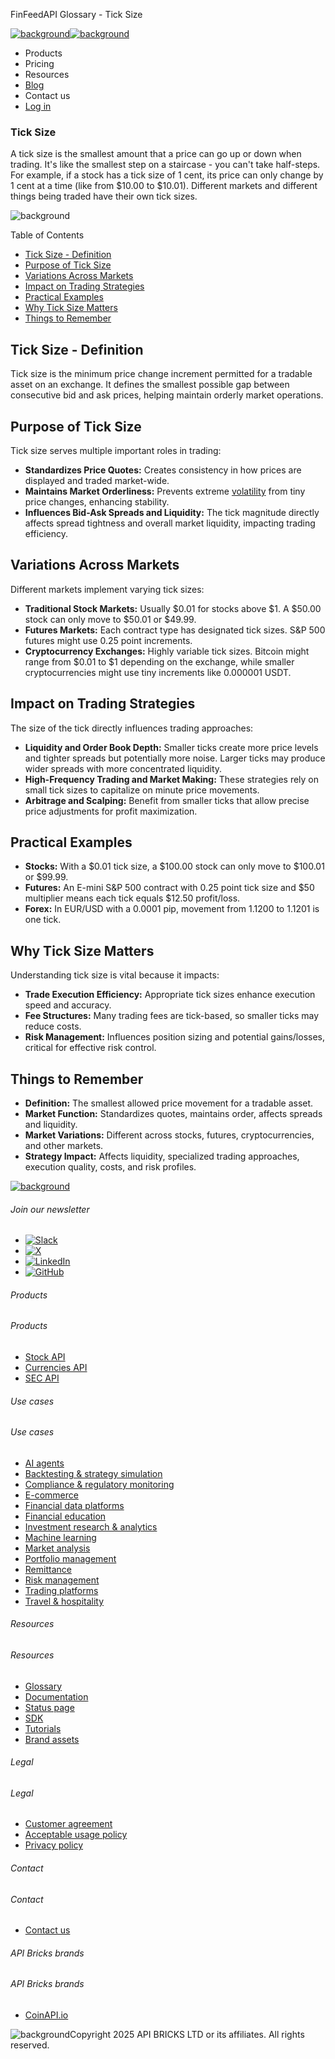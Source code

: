FinFeedAPI Glossary - Tick Size

[![background](/_next/image?url=https%3A%2F%2Fcdn.sanity.io%2Fimages%2Fxpx4czto%2Fproduction%2Fc9a795fc7fb3558997d636211a44e71eb59288f0-773x184.png&w=1920&q=75)![background](https://cdn.sanity.io/images/xpx4czto/production/875913d8710b3054c19fad19673dc5592614265e-773x184.svg)](/)

* Products
* Pricing
* Resources
* [Blog](/blog)
* Contact us
* [Log in](https://console.finfeedapi.com/?link=/apikeys/create)

### Tick Size

A tick size is the smallest amount that a price can go up or down when trading. It's like the smallest step on a staircase - you can't take half-steps. For example, if a stock has a tick size of 1 cent, its price can only change by 1 cent at a time (like from $10.00 to $10.01). Different markets and different things being traded have their own tick sizes.

![background](https://cdn.sanity.io/images/xpx4czto/production/999c709b2777af013884c6e2623e9aa699585a06-429x429.svg)

Table of Contents

* [Tick Size - Definition](#link-92ac648f7038)
* [Purpose of Tick Size](#link-02f309e41283)
* [Variations Across Markets](#link-7ec590bdd245)
* [Impact on Trading Strategies](#link-7744cfcfdcca)
* [Practical Examples](#link-44454f92430e)
* [Why Tick Size Matters](#link-ee79d269fe0b)
* [Things to Remember](#link-3d0167897737)

**Tick Size - Definition**
--------------------------

Tick size is the minimum price change increment permitted for a tradable asset on an exchange. It defines the smallest possible gap between consecutive bid and ask prices, helping maintain orderly market operations.

**Purpose of Tick Size**
------------------------

Tick size serves multiple important roles in trading:

* **Standardizes Price Quotes:** Creates consistency in how prices are displayed and traded market-wide.
* **Maintains Market Orderliness:** Prevents extreme [volatility](https://www.finfeedapi.com/learn/glossary/volatility) from tiny price changes, enhancing stability.
* **Influences Bid-Ask Spreads and Liquidity:** The tick magnitude directly affects spread tightness and overall market liquidity, impacting trading efficiency.

**Variations Across Markets**
-----------------------------

Different markets implement varying tick sizes:

* **Traditional Stock Markets:** Usually $0.01 for stocks above $1. A $50.00 stock can only move to $50.01 or $49.99.
* **Futures Markets:** Each contract type has designated tick sizes. S&P 500 futures might use 0.25 point increments.
* **Cryptocurrency Exchanges:** Highly variable tick sizes. Bitcoin might range from $0.01 to $1 depending on the exchange, while smaller cryptocurrencies might use tiny increments like 0.000001 USDT.

**Impact on Trading Strategies**
--------------------------------

The size of the tick directly influences trading approaches:

* **Liquidity and Order Book Depth:** Smaller ticks create more price levels and tighter spreads but potentially more noise. Larger ticks may produce wider spreads with more concentrated liquidity.
* **High-Frequency Trading and Market Making:** These strategies rely on small tick sizes to capitalize on minute price movements.
* **Arbitrage and Scalping:** Benefit from smaller ticks that allow precise price adjustments for profit maximization.

**Practical Examples**
----------------------

* **Stocks:** With a $0.01 tick size, a $100.00 stock can only move to $100.01 or $99.99.
* **Futures:** An E-mini S&P 500 contract with 0.25 point tick size and $50 multiplier means each tick equals $12.50 profit/loss.
* **Forex:** In EUR/USD with a 0.0001 pip, movement from 1.1200 to 1.1201 is one tick.

**Why Tick Size Matters**
-------------------------

Understanding tick size is vital because it impacts:

* **Trade Execution Efficiency:** Appropriate tick sizes enhance execution speed and accuracy.
* **Fee Structures:** Many trading fees are tick-based, so smaller ticks may reduce costs.
* **Risk Management:** Influences position sizing and potential gains/losses, critical for effective risk control.

**Things to Remember**
----------------------

* **Definition:** The smallest allowed price movement for a tradable asset.
* **Market Function:** Standardizes quotes, maintains order, affects spreads and liquidity.
* **Market Variations:** Different across stocks, futures, cryptocurrencies, and other markets.
* **Strategy Impact:** Affects liquidity, specialized trading approaches, execution quality, costs, and risk profiles.

[![background](https://cdn.sanity.io/images/xpx4czto/production/8a2788aebc71f7f5dce82eb1b7a5e5cec9a64838-773x184.svg)](/)

###### Join our newsletter

* [![Slack](https://cdn.sanity.io/images/xpx4czto/production/26371f7c1474b3ce9e67c32e006a140ddd704b95-512x512.svg)](https://finfeedapi.slack.com/x-p8539721774929-8529109118914-8531038476964/messages/C08FVM7P68H)
* [![X](/_next/image?url=https%3A%2F%2Fcdn.sanity.io%2Fimages%2Fxpx4czto%2Fproduction%2F0aa41878d0ceb77292d9f847b2f4e21d688460c1-2400x2453.png&w=64&q=75)](https://x.com/FinFeedAPI "Follow FinFeedAPI on X")
* [![LinkedIn](/_next/image?url=https%3A%2F%2Fcdn.sanity.io%2Fimages%2Fxpx4czto%2Fproduction%2Fb9ce6f119974543779bbcad7563e234be8edd900-840x779.png&w=64&q=75)](https://www.linkedin.com/company/finfeedapi/?viewAsMember=true "Join FinFeedAPI on LinkedIn")
* [![GitHub](https://cdn.sanity.io/images/xpx4czto/production/f202b6faccfd5cc46299b976c2635fee60b55aa0-98x96.svg)](https://github.com/api-bricks/api-bricks-sdk/tree/master/finfeedapi)

###### Products

###### Products

* [Stock API](/products/stock-api)
* [Currencies API](/products/currencies-api)
* [SEC API](/products/sec-api)

###### Use cases

###### Use cases

* [AI agents](/use-case/ai-agents)
* [Backtesting & strategy simulation](/use-case/backtesting-strategy-simulation)
* [Compliance & regulatory monitoring](/use-case/compliance-regulatory-monitoring)
* [E-commerce](/use-case/e-commerce)
* [Financial data platforms](/use-case/financial-data-platforms)
* [Financial education](/use-case/education-platforms)
* [Investment research & analytics](/use-case/investment-research-analytics)
* [Machine learning](/use-case/machine-learning)
* [Market analysis](/use-case/market-analysis)
* [Portfolio management](/use-case/portfolio-management)
* [Remittance](/use-case/remittance)
* [Risk management](/use-case/risk-management)
* [Trading platforms](/use-case/trading-platforms)
* [Travel & hospitality](/use-case/travel-hospitality)

###### Resources

###### Resources

* [Glossary](/learn/glossary)
* [Documentation](https://docs.finfeedapi.com/)
* [Status page](https://status.finfeedapi.com/)
* [SDK](https://github.com/api-bricks/api-bricks-sdk/tree/master/finfeedapi)
* [Tutorials](https://github.com/api-bricks/api-bricks-sdk/tree/master/finfeedapi/sec-api-rest/tutorials)
* [Brand assets](https://brandfetch.com/finfeedapi.com)

###### Legal

###### Legal

* [Customer agreement](/legal#link-479af90ac5b8)
* [Acceptable usage policy](/legal#link-469068dc1416)
* [Privacy policy](/legal#link-192d9f962f94)

###### Contact

###### Contact

* [Contact us](/contact-us)

###### API Bricks brands

###### API Bricks brands

* [CoinAPI.io](https://www.coinapi.io/?utm_source=finfeedapi&utm_medium=referral&utm_campaign=finfeedapi_footer)

![background](https://cdn.sanity.io/images/xpx4czto/production/33a64ee50c88a79ba86cc35ba36e9eb13987bbe7-152x184.svg)Copyright 2025 API BRICKS LTD or its affiliates. All rights reserved.